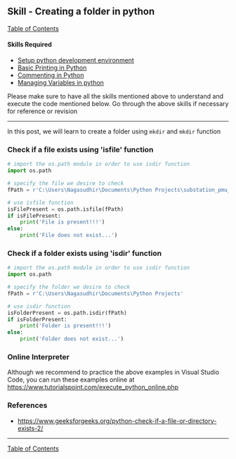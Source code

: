 ## Skill - Creating a folder in python
[Table of Contents](https://nagasudhir.blogspot.com/2020/04/taming-python-table-of-contents.html)

#### Skills Required
* [Setup python development environment](https://nagasudhir.blogspot.com/2020/04/setup-python-development-environment_14.html)
* [Basic Printing in Python](https://nagasudhir.blogspot.com/2020/04/basic-printing-in-python.html)
* [Commenting in Python](https://nagasudhir.blogspot.com/2020/04/comments-in-python.html)
* [Managing Variables in python](https://nagasudhir.blogspot.com/2020/04/managing-variables-in-python.html)

Please make sure to have all the skills mentioned above to understand and execute the code mentioned below. Go through the above skills if necessary for reference or revision
<hr/>

In this post, we will learn to create a folder using `mkdir` and `mkdir` function

### Check if a file exists using 'isfile' function
```python
# import the os.path module in order to use isdir function
import os.path

# specify the file we desire to check
fPath = r'C:\Users\Nagasudhir\Documents\Python Projects\substation_pmu_dict_synthesis\index.py'

# use isfile function
isFilePresent = os.path.isfile(fPath)
if isFilePresent:
	print('File is present!!!')
else:
	print('File does not exist...')
```

### Check if a folder exists using 'isdir' function
```python
# import the os.path module in order to use isdir function
import os.path

# specify the folder we desire to check
fPath = r'C:\Users\Nagasudhir\Documents\Python Projects'

# use isdir function
isFolderPresent = os.path.isdir(fPath)
if isFolderPresent:
	print('Folder is present!!!')
else:
	print('Folder does not exist...')
```

### Online Interpreter
Although we recommend to practice the above examples in Visual Studio Code, you can run these examples online at https://www.tutorialspoint.com/execute_python_online.php

### References
* https://www.geeksforgeeks.org/python-check-if-a-file-or-directory-exists-2/
<hr/>

[Table of Contents](https://nagasudhir.blogspot.com/2020/04/taming-python-table-of-contents.html)



<!--stackedit_data:
eyJoaXN0b3J5IjpbLTExMTkyODkwNzksMTYyNzA2MjE4NF19
-->